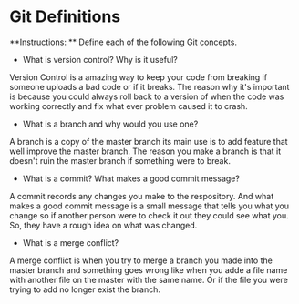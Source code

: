 # Git Definitions

**Instructions: ** Define each of the following Git concepts.

* What is version control?  Why is it useful? 

Version Control is a amazing way to keep your code from breaking if someone uploads a bad code or if it breaks. The reason why it's important is because you could always roll back to a version of when the code was working correctly and fix what ever problem caused it to crash.

* What is a branch and why would you use one?

A branch is a copy of the master branch its main use is to add feature that well improve the master branch. The reason you make a branch is that it doesn't ruin the master branch if something were to break.

* What is a commit? What makes a good commit message?

A commit records any changes you make to the respository. And what makes a good commit message is a small message that tells you what you change so if another person were to check it out they could see what you. So, they have a rough idea on what was changed.

* What is a merge conflict?

A merge conflict is when you try to merge a branch you made into the master branch and something goes wrong like when you adde a file name with another file on the master with the same name. Or if the file you were trying to add no longer exist the branch.